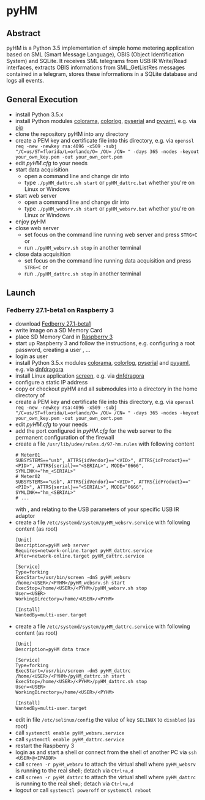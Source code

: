 # pyHM

## Abstract

pyHM is a Python 3.5 implementation of simple home metering application based on SML (Smart Message Language), OBIS
(Object Identification System) and SQLite.
It receives SML telegrams from USB IR Write/Read interfaces, extracts OBIS informations from SML_GetListRes messages
contained in a telegram, stores these informations in a SQLite database and logs all events.

## General Execution

* install Python 3.5.x
* install Python modules
  [colorama](https://github.com/tartley/colorama),
  [colorlog](https://github.com/borntyping/python-colorlog),
  [pyserial](https://github.com/pyserial/pyserial) and
  [pyyaml](https://github.com/yaml/pyyaml),
   e.g. via [pip](https://github.com/pypa/pip)
* clone the repository pyHM into any directory <PYHM>
* create a PEM key and certificate file into this directory, e.g. via `openssl req -new -newkey rsa:4096 -x509 -subj "/C=us/ST=florida/L=orlando/O= /OU= /CN= " -days 365 -nodes -keyout your_own_key.pem -out your_own_cert.pem`
* edit *pyHM.cfg* to your needs
* start data acquisition
  * open a command line and change dir into *<PYHM>*
  * type `./pyHM_dattrc.sh start` or `pyHM_dattrc.bat` whether you're on Linux or Windows
* start web server
  * open a command line and change dir into *<PYHM>*
  * type `./pyHM_websrv.sh start` or `pyHM_websrv.bat` whether you're on Linux or Windows
* enjoy pyHM
* close web server
  * set focus on the command line running web server and press `STRG+C` or
  * run `./pyHM_websrv.sh stop` in another terminal
* close data acquisition
  * set focus on the command line running data acquisition and press `STRG+C` or
  * run `./pyHM_dattrc.sh stop` in another terminal

## Launch

### Fedberry 27.1-beta1 on Raspberry 3

* download [Fedberry 27.1-beta1](http://download.fedberry.org/?dir=releases/27/images/armhfp/27.1-beta1)
* write image on a SD Memory Card
* place SD Memory Card in [Raspberry 3](https://www.raspberrypi.org/)
* start up Raspberry 3 and follow the instructions, e.g. configuring a root password, creating a user *<USER>*, ...
* login as user *<USER>*
* install Python 3.5.x modules
  [colorama](https://github.com/tartley/colorama),
  [colorlog](https://github.com/borntyping/python-colorlog),
  [pyserial](https://github.com/pyserial/pyserial) and
  [pyyaml](https://github.com/yaml/pyyaml),
  e.g. via [dnfdragora](https://github.com/manatools/dnfdragora)
* install Linux application
  [screen](https://www.gnu.org/software/screen/manual/screen.html),
  e.g. via [dnfdragora](https://github.com/manatools/dnfdragora)
* configure a static IP address *<IPADDR>*
* copy or checkout pyHM and all submodules into a directory *<PYHM>* in the home directory of *<USER>*
* create a PEM key and certificate file into this directory, e.g. via `openssl req -new -newkey rsa:4096 -x509 -subj "/C=us/ST=florida/L=orlando/O= /OU= /CN= " -days 365 -nodes -keyout your_own_key.pem -out your_own_cert.pem`
* edit *pyHM.cfg* to your needs
* add the port configured in *pyHM.cfg* for the web server to the permanent configuration of the firewall
* create a file `/usr/lib/udev/rules.d/97-hm.rules` with following content
  ```
  # Meter01
  SUBSYSTEMS=="usb", ATTRS{idVendor}=="<VID>", ATTRS{idProduct}=="<PID>", ATTRS{serial}=="<SERIAL>", MODE="0666", SYMLINK+="hm_<SERIAL>"
  # Meter02
  SUBSYSTEMS=="usb", ATTRS{idVendor}=="<VID>", ATTRS{idProduct}=="<PID>", ATTRS{serial}=="<SERIAL>", MODE="0666", SYMLINK+="hm_<SERIAL>"
  # ...
  ```
  with *<VID>*, *<PID>* and *<SERIAL>* relating to the USB parameters of your specific USB IR adaptor
* create a file `/etc/systemd/system/pyHM_websrv.service` with following content (as root)
  ```
  [Unit]
  Description=pyHM web server
  Requires=network-online.target pyHM_dattrc.service
  After=network-online.target pyHM_dattrc.service

  [Service]
  Type=forking
  ExecStart=/usr/bin/screen -dmS pyHM_websrv /home/<USER>/<PYHM>/pyHM_websrv.sh start
  ExecStop=/home/<USER>/<PYHM>/pyHM_websrv.sh stop
  User=<USER>
  WorkingDirectory=/home/<USER>/<PYHM>

  [Install]
  WantedBy=multi-user.target
  ```
* create a file `/etc/systemd/system/pyHM_dattrc.service` with following content (as root)
  ```
  [Unit]
  Description=pyHM data trace

  [Service]
  Type=forking
  ExecStart=/usr/bin/screen -dmS pyHM_dattrc /home/<USER>/<PYHM>/pyHM_dattrc.sh start
  ExecStop=/home/<USER>/<PYHM>/pyHM_dattrc.sh stop
  User=<USER>
  WorkingDirectory=/home/<USER>/<PYHM>

  [Install]
  WantedBy=multi-user.target
  ```
* edit in file `/etc/selinux/config` the value of key `SELINUX` to `disabled` (as root)
* call `systemctl enable pyHM_websrv.service`
* call `systemctl enable pyHM_dattrc.service`
* restart the Raspberry 3
* login as *<USER>* and start a shell or connect from the shell of another PC via `ssh <USER>@<IPADDR>`
* call `screen -r pyHM_websrv` to attach the virtual shell where `pyHM_websrv` is running to the real shell; detach via `Ctrl+a,d`
* call `screen -r pyHM_dattrc` to attach the virtual shell where `pyHM_dattrc` is running to the real shell; detach via `Ctrl+a,d`
* logout or call `systemctl poweroff` or `systemctl reboot`
